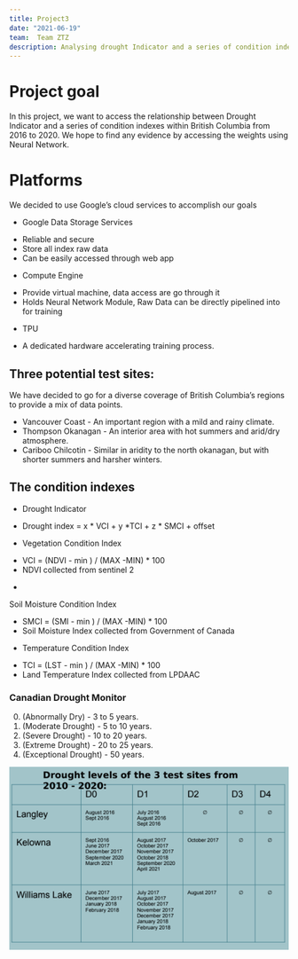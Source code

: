 ```yaml
---
title: Project3
date: "2021-06-19"
team:  Team ZTZ
description: Analysing drought Indicator and a series of condition indexes
---
```


# Project goal

In this project, we want to access the relationship between Drought Indicator and a
series of condition indexes within British Columbia from 2016 to 2020. We hope to
find any evidence by accessing the weights using Neural Network. 


# Platforms 
We decided to use Google’s cloud services to accomplish our goals
- Google Data Storage Services
* Reliable and secure
* Store all index raw data
* Can be easily accessed through web app
- Compute Engine
* Provide virtual machine, data access are go through it
* Holds Neural Network Module, Raw Data can be directly pipelined into for training
- TPU
* A dedicated hardware accelerating training process.

## Three potential test sites:
We have decided to go for a diverse coverage of British Columbia’s regions to provide a mix of data points.
- Vancouver Coast - An important region with a mild
and rainy climate.
- Thompson Okanagan - An interior area with hot
summers and arid/dry atmosphere.
- Cariboo Chilcotin - Similar in aridity to the north
okanagan, but with shorter summers and harsher
winters.

## The condition indexes

- Drought Indicator
* Drought index = x * VCI + y *TCI + z * SMCI + offset
- Vegetation Condition Index
* VCI = (NDVI - min ) / (MAX -MIN) * 100
* NDVI collected from sentinel 2
-
Soil Moisture Condition Index
* SMCI = (SMI - min ) / (MAX -MIN) * 100
* Soil Moisture Index collected from Government of Canada
- Temperature Condition Index
* TCI = (LST - min ) / (MAX -MIN) * 100
* Land Temperature Index collected from LPDAAC

### Canadian Drought Monitor
0. (Abnormally Dry) - 3 to 5 years.
1. (Moderate Drought) - 5 to 10
years.
2. (Severe Drought) - 10 to 20
years.
3. (Extreme Drought) - 20 to 25
years.
4. (Exceptional Drought) - 50 years.

![map](./droughtlevel.png)